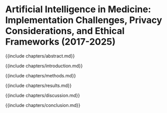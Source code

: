 # Artificial Intelligence in Medicine: Implementation Challenges, Privacy Considerations, and Ethical Frameworks (2017-2025)

{{include chapters/abstract.md}}

{{include chapters/introduction.md}}

{{include chapters/methods.md}}

{{include chapters/results.md}}

{{include chapters/discussion.md}}

{{include chapters/conclusion.md}}
